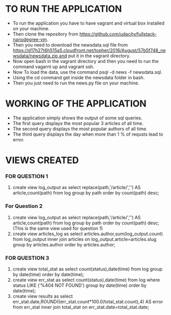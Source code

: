 # TO RUN THE APPLICATION
 - To run the application you have to have vagrant and virtual box installed on your machine.
 - Then clone the repository from https://github.com/udacity/fullstack-nanodegree-vm.
 - Then you need to download the newsdata.sql file from https://d17h27t6h515a5.cloudfront.net/topher/2016/August/57b5f748_newsdata/newsdata.zip,and put it in the vagrant directory.
 - Now open bash in the vagrant directory and then you need to run the command vagarnt up and vagrant ssh.
 - Now To load the data, use the command psql -d news -f newsdata.sql.
 - Using the cd command get inside the newsdata folder in bash.
 - Then you just need to run the news.py file on your machine.
# WORKING OF THE APPLICATION
 - The application simply shows the output of some sql queries.
 - The first query displays the most popular 3 articles of all time.
 - The second query displays the most popular authors of all time.
 - The third query displays the day when more than 1 % of requsts lead to error.
# VIEWS CREATED
### FOR QUESTION 1
1. create view log_output as select replace(path,'/article/','') AS article,count(path) from log group by path order by count(path) desc;
### For Question 2
1. create view log_output as select replace(path,'/article/','') AS article,count(path) from log group by path order by count(path) desc;(This is the same view used for question 1)
2. create view articles_log as select articles.author,sum(log_output.count) from log_output inner join articles on log_output.article=articles.slug group by articles.author order by articles.author;
### FOR QUESTION 3
1. create view total_stat as select count(status),date(time) from log group by date(time) order by date(time);
2. create view err_stat as select count(status),date(time) from log where status LIKE ('%404 NOT FOUND') group by date(time) order by date(time);
3. create view results as select err_stat.date,ROUND((err_stat.count*100.0/total_stat.count),4) AS error from err_stat inner join total_stat on err_stat.date=total_stat.date;

